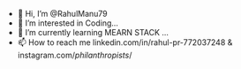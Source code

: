 - 👋 Hi, I’m @RahulManu79
- 👀 I’m interested in  Coding...
- 🌱 I’m currently learning MEARN STACK ...
- 📫 How to reach me linkedin.com/in/rahul-pr-772037248 & instagram.com/_philanthropists_/

<!---
RahulManu79/RahulManu79 is a ✨ special ✨ repository because its `README.md` (this file) appears on your GitHub profile.
You can click the Preview link to take a look at your changes.
--->
